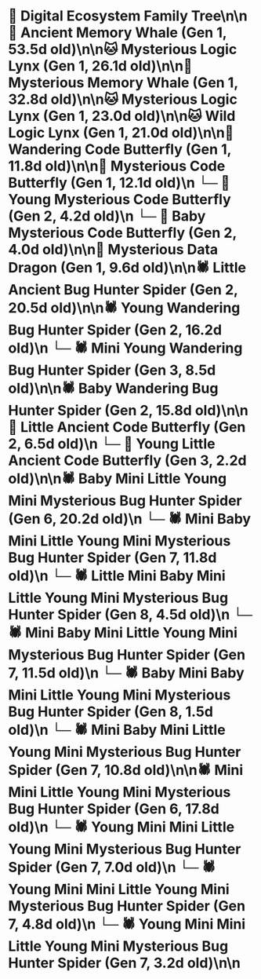 # 🌳 Digital Ecosystem Family Tree\n\n🐋 Ancient Memory Whale (Gen 1, 53.5d old)\n\n🐱 Mysterious Logic Lynx (Gen 1, 26.1d old)\n\n🐋 Mysterious Memory Whale (Gen 1, 32.8d old)\n\n🐱 Mysterious Logic Lynx (Gen 1, 23.0d old)\n\n🐱 Wild Logic Lynx (Gen 1, 21.0d old)\n\n🦋 Wandering Code Butterfly (Gen 1, 11.8d old)\n\n🦋 Mysterious Code Butterfly (Gen 1, 12.1d old)\n  └─ 🦋 Young Mysterious Code Butterfly (Gen 2, 4.2d old)\n  └─ 🦋 Baby Mysterious Code Butterfly (Gen 2, 4.0d old)\n\n🐉 Mysterious Data Dragon (Gen 1, 9.6d old)\n\n🕷️ Little Ancient Bug Hunter Spider (Gen 2, 20.5d old)\n\n🕷️ Young Wandering Bug Hunter Spider (Gen 2, 16.2d old)\n  └─ 🕷️ Mini Young Wandering Bug Hunter Spider (Gen 3, 8.5d old)\n\n🕷️ Baby Wandering Bug Hunter Spider (Gen 2, 15.8d old)\n\n🦋 Little Ancient Code Butterfly (Gen 2, 6.5d old)\n  └─ 🦋 Young Little Ancient Code Butterfly (Gen 3, 2.2d old)\n\n🕷️ Baby Mini Little Young Mini Mysterious Bug Hunter Spider (Gen 6, 20.2d old)\n  └─ 🕷️ Mini Baby Mini Little Young Mini Mysterious Bug Hunter Spider (Gen 7, 11.8d old)\n    └─ 🕷️ Little Mini Baby Mini Little Young Mini Mysterious Bug Hunter Spider (Gen 8, 4.5d old)\n  └─ 🕷️ Mini Baby Mini Little Young Mini Mysterious Bug Hunter Spider (Gen 7, 11.5d old)\n    └─ 🕷️ Baby Mini Baby Mini Little Young Mini Mysterious Bug Hunter Spider (Gen 8, 1.5d old)\n  └─ 🕷️ Mini Baby Mini Little Young Mini Mysterious Bug Hunter Spider (Gen 7, 10.8d old)\n\n🕷️ Mini Mini Little Young Mini Mysterious Bug Hunter Spider (Gen 6, 17.8d old)\n  └─ 🕷️ Young Mini Mini Little Young Mini Mysterious Bug Hunter Spider (Gen 7, 7.0d old)\n  └─ 🕷️ Young Mini Mini Little Young Mini Mysterious Bug Hunter Spider (Gen 7, 4.8d old)\n  └─ 🕷️ Young Mini Mini Little Young Mini Mysterious Bug Hunter Spider (Gen 7, 3.2d old)\n\n